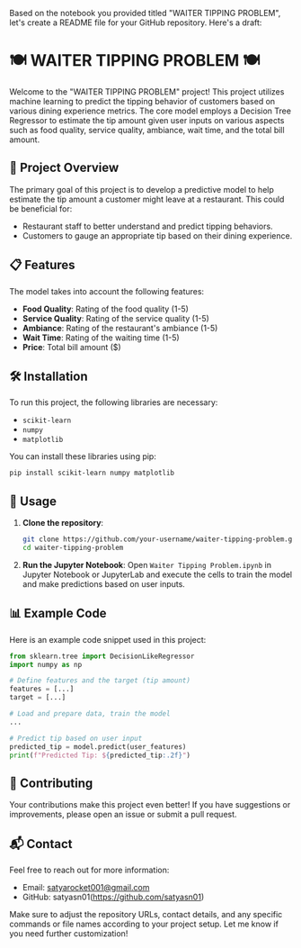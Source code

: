 Based on the notebook you provided titled "WAITER TIPPING PROBLEM", let's create a README file for your GitHub repository. Here's a draft:

# 🍽️ WAITER TIPPING PROBLEM 🍽️

Welcome to the "WAITER TIPPING PROBLEM" project! This project utilizes machine learning to predict the tipping behavior of customers based on various dining experience metrics. The core model employs a Decision Tree Regressor to estimate the tip amount given user inputs on various aspects such as food quality, service quality, ambiance, wait time, and the total bill amount.

## 🌟 Project Overview

The primary goal of this project is to develop a predictive model to help estimate the tip amount a customer might leave at a restaurant. This could be beneficial for:
- Restaurant staff to better understand and predict tipping behaviors.
- Customers to gauge an appropriate tip based on their dining experience.

## 📋 Features

The model takes into account the following features:
- **Food Quality**: Rating of the food quality (1-5)
- **Service Quality**: Rating of the service quality (1-5)
- **Ambiance**: Rating of the restaurant's ambiance (1-5)
- **Wait Time**: Rating of the waiting time (1-5)
- **Price**: Total bill amount ($)

## 🛠️ Installation

To run this project, the following libraries are necessary:
- `scikit-learn`
- `numpy`
- `matplotlib`

You can install these libraries using pip:
```bash
pip install scikit-learn numpy matplotlib
```

## 🚀 Usage

1. **Clone the repository**:
   ```bash
   git clone https://github.com/your-username/waiter-tipping-problem.git
   cd waiter-tipping-problem
   ```

2. **Run the Jupyter Notebook**:
   Open `Waiter Tipping Problem.ipynb` in Jupyter Notebook or JupyterLab and execute the cells to train the model and make predictions based on user inputs.

## 📊 Example Code

Here is an example code snippet used in this project:
```python
from sklearn.tree import DecisionLikeRegressor
import numpy as np

# Define features and the target (tip amount)
features = [...]
target = [...]

# Load and prepare data, train the model
...

# Predict tip based on user input
predicted_tip = model.predict(user_features)
print(f"Predicted Tip: ${predicted_tip:.2f}")
```

## 🤝 Contributing

Your contributions make this project even better! If you have suggestions or improvements, please open an issue or submit a pull request.

## 📬 Contact

Feel free to reach out for more information:

- Email: satyarocket001@gmail.com
- GitHub: satyasn01(https://github.com/satyasn01)

Make sure to adjust the repository URLs, contact details, and any specific commands or file names according to your project setup. Let me know if you need further customization!
